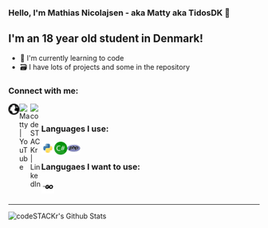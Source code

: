 ### Hello, I'm Mathias Nicolajsen - aka Matty aka TidosDK 👋

## I'm an 18 year old student in Denmark!
- 📖 I'm currently learning to code
- 🗃 I have lots of projects and some in the repository

### Connect with me:

[<img align="left" alt="msnn.dk" width="22px" src="https://raw.githubusercontent.com/iconic/open-iconic/master/svg/globe.svg" />][website]
[<img align="left" alt="Matty | YouTube" width="22px" src="https://cdn.jsdelivr.net/npm/simple-icons@v3/icons/youtube.svg" />][youtube]
[<img align="left" alt="codeSTACKr | LinkedIn" width="22px" src="https://cdn.jsdelivr.net/npm/simple-icons@v3/icons/linkedin.svg" />][linkedin]

<br />

### Languages I use:

<img align="left" alt="Python" width="26px" src="https://raw.githubusercontent.com/github/explore/80688e429a7d4ef2fca1e82350fe8e3517d3494d/topics/python/python.png"/>
<img align="left" alt="Unity" width="26px" src="https://raw.githubusercontent.com/github/explore/80688e429a7d4ef2fca1e82350fe8e3517d3494d/topics/csharp/csharp.png"/>
<img align="left" alt="PHP" width="26px" src="https://raw.githubusercontent.com/github/explore/80688e429a7d4ef2fca1e82350fe8e3517d3494d/topics/php/php.png"/>

<br />

### Langugaes I want to use:

<img align="left" alt="Go" width="26px" src="https://raw.githubusercontent.com/github/explore/80688e429a7d4ef2fca1e82350fe8e3517d3494d/topics/go/go.png"/>


<br />
<br />

---

<img align="left" alt="codeSTACKr's Github Stats" src="https://github-readme-stats.codestackr.vercel.app/api?username=TidosDK&show_icons=true&hide_border=true"/>

[website]: http://msnn.dk
[youtube]: https://www.youtube.com/channel/UCiokOCpdc0pHuEjEDFdoqng
[linkedin]: https://www.linkedin.com/in/mathias-nicolajsen-3bb48513b
